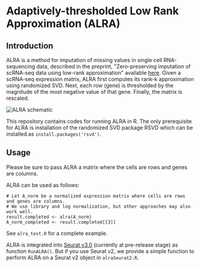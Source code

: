 # Adaptively-thresholded Low Rank Approximation (ALRA)
## Introduction
ALRA is a method for imputation of missing values in single cell RNA-sequencing data, described in the preprint, "Zero-preserving imputation of scRNA-seq data using low-rank approximation" available [here](https://www.biorxiv.org/content/early/2018/08/22/397588).  Given a scRNA-seq expression matrix, ALRA first computes its rank-k approximation using randomized SVD. Next, each row (gene) is thresholded by the magnitude of the most negative value of that gene. Finally, the matrix is rescaled. 

![ALRA schematic](https://gauss.math.yale.edu/~gcl22/alra_schematic2.png)

This repository contains codes for running ALRA in R. The only prerequisite for ALRA is installation of the randomized SVD package RSVD which can be installed as `install.packages('rsvd')`.  
## Usage
Please be sure to pass ALRA a matrix where the cells are rows and genes are columns. 

ALRA can be used as follows:
~~~~
# Let A_norm be a normalized expression matrix where cells are rows and genes are columns.
# We use library and log normalization, but other approaches may also work well.
result.completed <- alra(A_norm)
A_norm_completed <- result.completed[[3]]
~~~~

See `alra_test.R` for a complete example.

ALRA is integrated into [Seurat v3.0](https://github.com/satijalab/seurat/tree/release/3.0) (currently at pre-release stage) as function `RunALRA()`. But if you use Seurat v2, we provide a simple function to perform ALRA on a Seurat v2 object in `alraSeurat2.R`.
